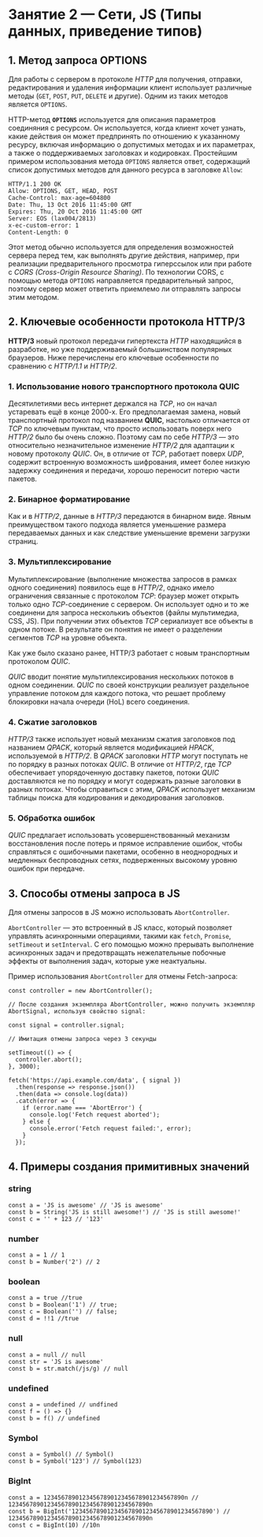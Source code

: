 # Занятие 2  — Сети, JS (Типы данных, приведение типов)

## 1. Метод запроса OPTIONS

Для работы с сервером в протоколе *HTTP* для получения, отправки, редактирования и удаления информации клиент использует различные методы (`GET`, `POST`, `PUT`, `DELETE` и другие). Одним из таких методов является `OPTIONS`.

HTTP-метод **`OPTIONS`** используется для описания параметров соединяния с ресурсом. Он используется, когда клиент хочет узнать, какие действия он может предпринять по отношению к указанному ресурсу, включая информацию о допустимых методах и их параметрах, а также о поддерживаемых заголовках и кодировках.
Простейшим примером использования метода `OPTIONS` является ответ, содержащий список допустимых методов для данного ресурса в заголовке `Allow`:

```
HTTP/1.1 200 OK
Allow: OPTIONS, GET, HEAD, POST
Cache-Control: max-age=604800
Date: Thu, 13 Oct 2016 11:45:00 GMT
Expires: Thu, 20 Oct 2016 11:45:00 GMT
Server: EOS (lax004/2813)
x-ec-custom-error: 1
Content-Length: 0
```

Этот метод обычно используется для определения возможностей сервера перед тем, как выполнять другие действия, например, при реализации предварительного просмотра гиперссылок или при работе с *CORS (Cross-Origin Resource Sharing)*. По технологии CORS, с помощью метода `OPTIONS` направляется предварительный запрос, поэтому сервер может ответить приемлемо ли отправлять запросы этим методом.

## 2. Ключевые особенности протокола HTTP/3

**HTTP/3** новый протокол передачи гипертекста *HTTP* находящийся в разработке, но уже поддерживаемый большинством популярных браузеров. Ниже перечислены его ключевые особенности по сравнению с *HTTP/1.1* и *HTTP/2*.

### 1. Использование нового транспортного протокола **QUIC**

Десятилетиями весь интернет держался на *TCP*, но он начал устаревать ещё в конце 2000-х. Его предполагаемая замена, новый транспортный протокол под названием **QUIC**, настолько отличается от *TCP* по ключевым пунктам, что просто использовать поверх него *HTTP/2* было бы очень сложно. Поэтому сам по себе *HTTP/3* — это относительно незначительное изменение *HTTP/2* для адаптации к новому протоколу *QUIC*. Он, в отличие от *TCP*, работает поверх *UDP*, содержит встроенную возможность шифрования, имеет более низкую задержку соединения и передачи, хорошо переносит потерю части пакетов.

### 2. Бинарное форматирование

Как и в *HTTP/2*, данные в *HTTP/3* передаются в бинарном виде. Явным преимуществом такого подхода является уменьшение размера передаваемых данных и как следствие уменьшение времени загрузки страниц.

### 3. Мультиплексирование

Мультиплексирование (выполнение множества запросов в рамках одного соединения) появилось еще в *HTTP/2*, однако имело ограничения связанные с протоколом *TCP*: браузер может открыть только одно *TCP*-соединение с сервером. Он использует одно и то же соединени для запроса несколькиъ объектов (файлы мультимедиа, CSS, JS). При получении этих объектов *TCP* сериализует все объекты в одном потоке. В результате он понятия не имеет о разделении сегментов *TCP* на уровне объекта.

Как уже было сказано ранее, HTTP/3 работает с новым транспортным протоколом *QUIC*.

*QUIC* вводит понятие мультиплексирования нескольких потоков в одном соединении. *QUIC* по своей конструкции реализует раздельное управление потоком для каждого потока, что решает проблему блокировки начала очереди (HoL) всего соединения.

### 4. Сжатие заголовков

*HTTP/3* также использует новый механизм сжатия заголовков под названием *QPACK*, который является модификацией *HPACK*, используемой в *HTTP/2*. В *QPACK* заголовки *HTTP* могут поступать не по порядку в разных потоках *QUIC*. В отличие от *HTTP/2*, где *TCP* обеспечивает упорядоченную доставку пакетов, потоки *QUIC* доставляются не по порядку и могут содержать разные заголовки в разных потоках. Чтобы справиться с этим, *QPACK* использует механизм таблицы поиска для кодирования и декодирования заголовков.

### 5. Обработка ошибок

*QUIC* предлагает использовать усовершенствованный механизм восстановления после потерь и прямое исправление ошибок, чтобы справляться с ошибочными пакетами, особенно в неоднородных и медленных беспроводных сетях, подверженных высокому уровню ошибок при передаче.

## 3. Способы отмены запроса в JS

Для отмены запросов в JS можно использовать `AbortController`.

`AbortController` — это встроенный в JS класс, который позволяет управлять асинхронными операциями, такими как `fetch`, `Promise`, `setTimeout` и `setInterval`. С его помощью можно прерывать выполнение асинхронных задач и предотвращать нежелательные побочные эффекты от выполнения задач, которые уже неактуальны.

Пример использования `AbortController` для отмены Fetch-запроса:

```
const controller = new AbortController();

// После создания экземпляра AbortController, можно получить экземпляр AbortSignal, используя свойство signal:

const signal = controller.signal;

// Имитация отмены запроса через 3 секунды

setTimeout(() => {
  controller.abort();
}, 3000);

fetch('https://api.example.com/data', { signal })
  .then(response => response.json())
  .then(data => console.log(data))
  .catch(error => {
    if (error.name === 'AbortError') {
      console.log('Fetch request aborted');
    } else {
      console.error('Fetch request failed:', error);
    }
  });
```

## 4. Примеры создания примитивных значений
### string
```
const a = 'JS is awesome' // 'JS is awesome'
const b = String('JS is still awesome!') // 'JS is still awesome!'
const c = '' + 123 // '123'
```

### number
```
const a = 1 // 1
const b = Number('2') // 2
```
### boolean
```
const a = true //true
const b = Boolean('1') // true;
const c = Boolean('') // false;
const d = !!1 //true
```
### null 
```
const a = null // null
const str = 'JS is awesome'
const b = str.match(/js/g) // null
```
### undefined
```
const a = undefined // undfined
const f = () => {}
const b = f() // undefined
```
### Symbol
```
const a = Symbol() // Symbol()
const b = Symbol('123') // Symbol(123)
```

### BigInt
```
const a = 1234567890123456789012345678901234567890n // 1234567890123456789012345678901234567890n
const b = BigInt('1234567890123456789012345678901234567890') // 1234567890123456789012345678901234567890n
const c = BigInt(10) //10n
```
